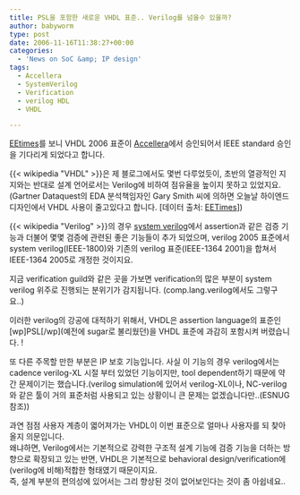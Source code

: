 ```yaml
---
title: PSL을 포함한 새로운 VHDL 표준.. Verilog를 넘을수 있을까?
author: babyworm
type: post
date: 2006-11-16T11:38:27+00:00
categories:
  - 'News on SoC &amp; IP design'
tags:
  - Accellera
  - SystemVerilog
  - Verification
  - verilog HDL
  - VHDL

---
```

<A href="http://www.eetkorea.com/ART\_8800441907\_480103\_fbe3952720061116\_no.HTM" target=_blank>EEtimes</A>를 보니 VHDL 2006 표준이 <A href="http://www.accellera.org" target=_blank>Accellera</A>에서 승인되어서 IEEE standard 승인을 기다리게 되었다고 합니다. 

{{< wikipedia "VHDL" >}}은 제 블로그에서도 몇번 다루었듯이, 초반의 열광적인 지지와는 반대로 설계 언어로서는 Verilog에 비하여 점유율을 높이지 못하고 있었지요. (Gartner Dataquest의 EDA 분석책임자인 Gary Smith 씨에 의하면 오늘날 하이엔드 디자인에서 VHDL 사용이 줄고있다고 합니다. [데이터 출처: <A href="http://www.eetkorea.com/ART\_8800441907\_480103\_fbe3952720061116\_no.HTM" target=_blank>EETimes</A>]) 

{{< wikipedia "Verilog" >}}의 경우 <A href="http://www.eda.org/sv-ieee1800/" target=_blank>system verilog</A>에서 assertion과 같은 검증 기능과 더불어 몇몇 검증에 관련된 좋은 기능들이 추가 되었으며, verilog 2005 표준에서 system verilog(IEEE-1800)와 기존의 verilog 표준(IEEE-1364 2001)을 합쳐서 IEEE-1364 2005로 개정한 것이지요.

지금 verification guild와 같은 곳을 가보면 verification의 많은 부분이 system verilog 위주로 진행되는 분위기가 감지됩니다. (comp.lang.verilog에서도 그렇구요..) 

이러한 verilog의 강공에 대적하기 위해서, VHDL은 assertion language의 표준인 \[wp]PSL[/wp\](예전에 sugar로 불리웠던)을 VHDL 표준에 과감히 포함시켜 버렸습니다. !

또 다른 주목할 만한 부분은 IP 보호 기능입니다. 사실 이 기능의 경우 verilog에서는 cadence verilog-XL 시절 부터 있었던 기능이지만, tool dependent하기 때문에 약간 문제이기는 했습니다.(verilog simulation에 있어서 verilog-XL이나, NC-verilog와 같은 툴이 거의 표준처럼 사용되고 있는 상황이니 큰 문제는 없겠습니다만..(ESNUG참조))

과연 점점 사용자 계층이 엷어져가는 VHDL이 이번 표준으로 얼마나 사용자를 되 찾아올지 의문입니다.  
왜냐하면, Verilog에서는 기본적으로 강력한 구조적 설계 기능에 검증 기능을 더하는 방향으로 확장되고 있는 반면, VHDL은 기본적으로 behavioral design/verification에 (verilog에 비해)적합한 형태였기 때문이지요.  
즉, 설계 부분의 편의성에 있어서는 그리 향상된 것이 없어보인다는 것이 좀 아쉽네요..
